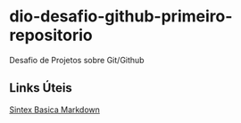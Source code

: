 # dio-desafio-github-primeiro-repositorio
Desafio de Projetos sobre  Git/Github

## Links Úteis
[Sintex Basica Markdown](https://www.markdownguide.org/basic-syntax/)
